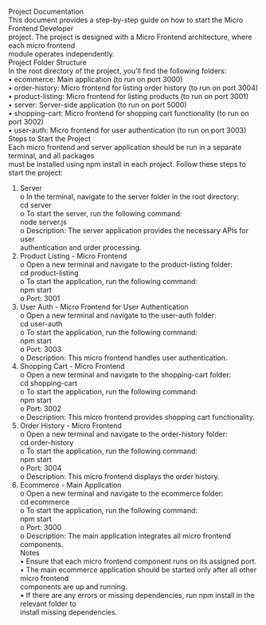 <p class="has-line-data" data-line-start="0" data-line-end="15">Project Documentation<br>
This document provides a step-by-step guide on how to start the Micro Frontend Developer<br>
project. The project is designed with a Micro Frontend architecture, where each micro frontend<br>
module operates independently.<br>
Project Folder Structure<br>
In the root directory of the project, you’ll find the following folders:<br>
• ecommerce: Main application (to run on port 3000)<br>
• order-history: Micro frontend for listing order history (to run on port 3004)<br>
• product-listing: Micro frontend for listing products (to run on port 3001)<br>
• server: Server-side application (to run on port 5000)<br>
• shopping-cart: Micro frontend for shopping cart functionality (to run on port 3002)<br>
• user-auth: Micro frontend for user authentication (to run on port 3003)<br>
Steps to Start the Project<br>
Each micro frontend and server application should be run in a separate terminal, and all packages<br>
must be installed using npm install in each project. Follow these steps to start the project:</p>
<ol>
<li class="has-line-data" data-line-start="15" data-line-end="22">Server<br>
o In the terminal, navigate to the server folder in the root directory:<br>
cd server<br>
o To start the server, run the following command:<br>
node server.js<br>
o Description: The server application provides the necessary APIs for user<br>
authentication and order processing.</li>
<li class="has-line-data" data-line-start="22" data-line-end="28">Product Listing - Micro Frontend<br>
o Open a new terminal and navigate to the product-listing folder:<br>
cd product-listing<br>
o To start the application, run the following command:<br>
npm start<br>
o Port: 3001</li>
<li class="has-line-data" data-line-start="28" data-line-end="35">User Auth - Micro Frontend for User Authentication<br>
o Open a new terminal and navigate to the user-auth folder:<br>
cd user-auth<br>
o To start the application, run the following command:<br>
npm start<br>
o Port: 3003<br>
o Description: This micro frontend handles user authentication.</li>
<li class="has-line-data" data-line-start="35" data-line-end="42">Shopping Cart - Micro Frontend<br>
o Open a new terminal and navigate to the shopping-cart folder:<br>
cd shopping-cart<br>
o To start the application, run the following command:<br>
npm start<br>
o Port: 3002<br>
o Description: This micro frontend provides shopping cart functionality.</li>
<li class="has-line-data" data-line-start="42" data-line-end="49">Order History - Micro Frontend<br>
o Open a new terminal and navigate to the order-history folder:<br>
cd order-history<br>
o To start the application, run the following command:<br>
npm start<br>
o Port: 3004<br>
o Description: This micro frontend displays the order history.</li>
<li class="has-line-data" data-line-start="49" data-line-end="62">Ecommerce - Main Application<br>
o Open a new terminal and navigate to the ecommerce folder:<br>
cd ecommerce<br>
o To start the application, run the following command:<br>
npm start<br>
o Port: 3000<br>
o Description: The main application integrates all micro frontend components.<br>
Notes<br>
• Ensure that each micro frontend component runs on its assigned port.<br>
• The main ecommerce application should be started only after all other micro frontend<br>
components are up and running.<br>
• If there are any errors or missing dependencies, run npm install in the relevant folder to<br>
install missing dependencies.</li>
</ol>
